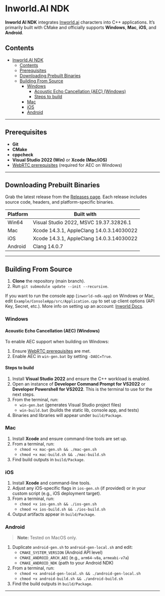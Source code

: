 # Inworld.AI NDK

**Inworld AI NDK** integrates [Inworld.ai](https://inworld.ai) characters into C++ applications. It’s primarily built with CMake and officially supports **Windows**, **Mac**, **iOS**, and **Android**.

## Contents
- [Inworld.AI NDK](#inworldai-ndk)
  - [Contents](#contents)
  - [Prerequisites](#prerequisites)
  - [Downloading Prebuilt Binaries](#downloading-prebuilt-binaries)
  - [Building From Source](#building-from-source)
    - [Windows](#windows)
      - [Acoustic Echo Cancellation (AEC) (Windows)](#acoustic-echo-cancellation-aec-windows)
      - [Steps to build](#steps-to-build)
    - [Mac](#mac)
    - [iOS](#ios)
    - [Android](#android)

---

## Prerequisites
- **Git**
- **CMake**
- **cppcheck**
- **Visual Studio 2022 (Win)** or **Xcode (Mac/iOS)**
- [WebRTC prerequisites](https://webrtc.github.io/webrtc-org/native-code/development/prerequisite-sw/) (required for AEC on Windows)

---

## Downloading Prebuilt Binaries
Grab the latest release from the [Releases page](https://github.com/inworld-ai/inworld-ndk/releases). Each release includes source code, headers, and platform-specific binaries.

| Platform | Built with                                      |
|----------|-------------------------------------------------|
| Win64    | Visual Studio 2022, MSVC 19.37.32826.1          |
| Mac      | Xcode 14.3.1, AppleClang 14.0.3.14030022         |
| iOS      | Xcode 14.3.1, AppleClang 14.0.3.14030022         |
| Android  | Clang 14.0.7                                    |

---

## Building From Source

1. **Clone** the repository (main branch).
2. Run `git submodule update --init --recursive`.

If you want to run the console app (`inworld-ndk-app`) on Windows or Mac, edit `Example/ConsoleApp/src/Application.cpp` to set up client options (API Key, Secret, etc.). More info on setting up an account: [Inworld Docs](https://docs.inworld.ai/docs/intro).

### Windows
#### Acoustic Echo Cancellation (AEC) (Windows)
To enable AEC support when building on Windows:
1. Ensure [WebRTC prerequisites](https://webrtc.github.io/webrtc-org/native-code/development/prerequisite-sw/) are met.
2. Enable AEC in `win-gen.bat` by setting `-DAEC=True`.

#### Steps to build
1. Install **Visual Studio 2022** and ensure the C++ workload is enabled.
2. Open an instance of **Developer Command Prompt for VS2022** or **Developer Powershell for VS2022**. This is the terminal to use for the next steps.
3. From the terminal, run:
   - `win-gen.bat` (generates Visual Studio project files)
   - `win-build.bat` (builds the static lib, console app, and tests)
4. Binaries and libraries will appear under `build/Package`.

### Mac
1. Install **Xcode** and ensure command-line tools are set up.
2. From a terminal, run:
   - `chmod +x mac-gen.sh && ./mac-gen.sh`
   - `chmod +x mac-build.sh && ./mac-build.sh`
3. Find build outputs in `build/Package`.

### iOS
1. Install **Xcode** and command-line tools.
2. Adjust any iOS-specific flags in `ios-gen.sh` (if provided) or in your custom script (e.g., iOS deployment target).
3. From a terminal, run:
   - `chmod +x ios-gen.sh && ./ios-gen.sh`
   - `chmod +x ios-build.sh && ./ios-build.sh`
4. Output artifacts appear in `build/Package`.

### Android
> **Note:** Tested on MacOS only. 
1. Duplicate `android-gen.sh` to `android-gen-local.sh` and edit:
   - `CMAKE_SYSTEM_VERSION` (Android API level)
   - `CMAKE_ANDROID_ARCH_ABI` (e.g., `arm64-v8a`, `armeabi-v7a`)
   - `CMAKE_ANDROID_NDK` (path to your Android NDK)
2. From a terminal, run:
   - `chmod +x android-gen-local.sh && ./android-gen-local.sh`
   - `chmod +x android-build.sh && ./android-build.sh`
3. Find the build outputs in `build/Package`.

---
